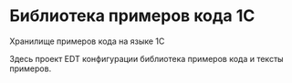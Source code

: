 # Библиотека примеров кода 1С
Хранилище примеров кода на языке 1С

Здесь проект EDT конфигурации библиотека примеров кода и тексты примеров.
